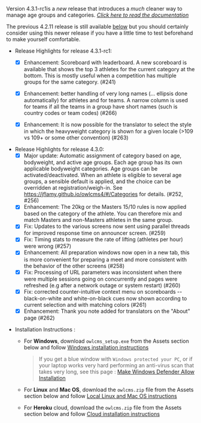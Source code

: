 

Version 4.3.1-rc1is a *new* release that introduces a *much* cleaner way to manage age groups and categories. *[Click here to read the documentation](https://jflamy.github.io/owlcms4/#/Categories)* 

The previous  4.2.11 release is still available [below](https://github.com/jflamy/owlcms4/releases/tag/4.2.11) but you should certainly consider using this newer release if you have a little time to test beforehand to make yourself comfortable.

* Release Highlights for release 4.3.1-rc1: 
  - [x] Enhancement: Scoreboard with leaderboard. A new scoreboard is available that shows the top 3 athletes for the current category at the bottom.  This is mostly useful when a competition has multiple groups for the same category. (#241)
  - [x] Enhancement: better handling of very long names (... ellipsis done automatically) for athletes and for teams.  A narrow column is used for teams if all the teams in a group have short names (such is country codes or team codes) (#266)
  - [X] Enhancement: It is now possible for the translator to select the style in which the heavyweight category is shown for a given locale (>109 vs 109+ or some other convention) (#263)


* Release Highlights for release 4.3.0: 
  - [x] Major update: Automatic assignment of category based on age, bodyweight, and active age groups.  Each age group has its own applicable bodyweight categories.  Age groups can be activated/deactivated.  When an athlete is eligible to several age groups, a sensible default is applied, and the choice can be overridden at registration/weigh-in. See https://jflamy.github.io/owlcms4/#/Categories for details. (#252, #256)
  - [X] Enhancement: The 20kg or the Masters 15/10 rules is now applied based on the category of the athlete.  You can therefore mix and match Masters and non-Masters athletes in the same group.
  - [X] Fix: Updates to the various screens now sent using parallel threads for improved response time on announcer screen. (#259)
  - [X] Fix: Timing stats to measure the rate of lifting (athletes per hour) were wrong (#257)
  - [x] Enhancement: All preparation windows now open in a new tab, this is more convenient for preparing a meet and more consistent with the behavior of the other screens (#258)
  - [x] Fix: Processing of URL parameters was inconsistent when there were multiple sessions going on concurrently and pages were refreshed (e.g after a network outage or system restart) (#260)
  - [x] Fix: corrected counter-intuitive context menu on scoreboards -- black-on-white and white-on-black cues now shown according to current selection and with matching colors (#261)
  - [x] Enhancement: Thank you note added for translators on the "About" page (#262)

- Installation Instructions :
  - For **Windows**, download `owlcms_setup.exe` from the Assets section below and follow [Windows installation instructions](https://jflamy.github.io/owlcms4/#/LocalWindowsSetup.md) 
    
    > If you get a blue window with `Windows protected your PC`, or if your laptop works very hard performing an anti-virus scan that takes very long, see this page : [Make Windows Defender Allow Installation](https://jflamy.github.io/owlcms4/#/DefenderOff)
  - For **Linux** and **Mac OS**, download the `owlcms.zip` file from the Assets section below and follow [Local Linux and Mac OS instructions](https://jflamy.github.io/owlcms4/#/LocalLinuxMacSetup.md) 
  - For **Heroku** cloud, download the `owlcms.zip` file from the Assets section below and follow [Cloud installation instructions](https://jflamy.github.io/owlcms4/#/Heroku.md)
